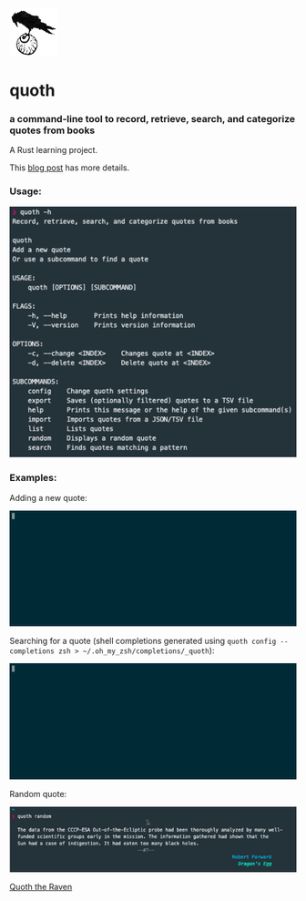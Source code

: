 ![quoth](images/raven.jpg)
# quoth

### a command-line tool to record, retrieve, search, and categorize quotes from books

A Rust learning project. 

This [blog post](https://out-of-cheese-error.netlify.app/quoth) has more details.

### Usage:

![quoth help](images/quoth_help.png)

### Examples:

Adding a new quote:

![quoth quoth](images/quoth_quoth.gif)

Searching for a quote (shell completions generated using `quoth config --completions zsh > ~/.oh_my_zsh/completions/_quoth`):

![quoth_search](images/quoth_completions.gif)

Random quote:

![quoth pretty print](images/quoth_pretty_print.png)


[Quoth the Raven](https://wiki.lspace.org/mediawiki/Quoth)
